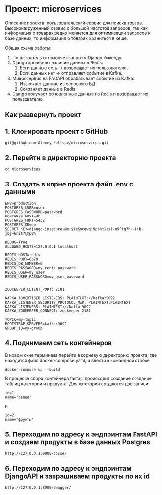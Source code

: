 # Проект: microservices
Описание проекта: пользовательский сервис для поиска товара.
Высоконагруженный сервис с большой частотой запросов, так как информация о
товарах редко меняется для оптимизации запросов к базе данных, то информация о
товарах храниться в кеше.

Общая схема работы:

1. Пользователь отправляет запрос к Django-бэкенду.
2. Django проверяет наличие данных в Redis:
   1. Если данные есть → возвращает их пользователю.
   2. Если данных нет → отправляет событие в Kafka.
3. Микросервис на FastAPI обрабатывает событие из Kafka:
   1. Извлекает данные из основного БД.
   2. Сохраняет данные в Redis.
4. Django получает обновленные данные из Redis и возвращает их пользователю.

## Как развернуть проект

## 1. Клонировать проект с GitHub
```commandline
git@github.com:Alexey-Koltsov/microservices.git
```

## 2. Перейти в директорию проекта
```commandline
cd microservices
```

## 3. Создать в корне проекта файл .env с данными
```commandline
ENV=production
POSTGRES_USER=user
POSTGRES_PASSWORD=password
POSTGRES_HOST=db
POSTGRES_PORT=5432
POSTGRES_DB=db
SECRET_KEY=django-insecure-@e+$(e&mcqwq!9ps%t2as(-o9^(q7h--((b-jbj=6nit7@@p0%

DEBUG=True
ALLOWED_HOSTS=127.0.0.1 localhost

REDIS_HOST=redis
REDIS_PORT=6379
REDIS_DB_NUMBER=0
REDIS_PASSWORD=my_redis_password
REDIS_USER=my_user
REDIS_USER_PASSWORD=my_user_password


ZOOKEEPER_CLIENT_PORT: 2181

KAFKA_ADVERTISED_LISTENERS: PLAINTEXT://kafka:9092
KAFKA_LISTENER_SECURITY_PROTOCOL_MAP: PLAINTEXT:PLAINTEXT
KAFKA_LISTENERS: PLAINTEXT://kafka:9092
KAFKA_ZOOKEEPER_CONNECT: zookeeper:2181

TOPIC=my-topic
BOOTSTRAP_SERVERS=kafka:9092
GROUP_ID=my-group
```

## 4. Поднимаем сеть контейнеров

В новом окне терминала перейти в корневую директорию проекта, где находится
файл docker-compose.yaml, и ввести в командной строке
```commandline
docker-compose up --build
```

В процессе сбора контейнера fastapi происходит создание создание таблиц
категории и продукта. Для категории создаются две записи:
```commandline
id=1
name='овощи'
```
и
```commandline
id=2
name='фрукты'
```

## 5. Переходим по адресу к эндпоинтам FastAPI и создаем продукты в базе данных Postgres
```commandline
http://127.0.0.1:9000/docs#/
```

## 6. Переходим по адресу к эндпоинтам DjangoAPI и запрашиваем продукты по их id
```commandline
http://127.0.0.1:8000/swagger/
```
